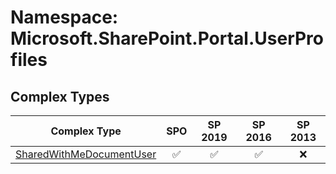 # Namespace: Microsoft.SharePoint.Portal.UserProfiles

## Complex Types

Complex Type | SPO | SP 2019 | SP 2016 | SP 2013
----------|:---:|:-------:|:-------:|:-------:
[SharedWithMeDocumentUser](./ComplexTypes/SharedWithMeDocumentUser.md) | ✅ | ✅ | ✅ | ❌